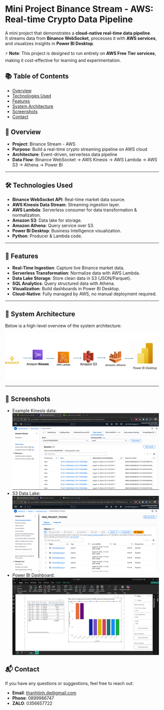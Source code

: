 # Mini Project Binance Stream - AWS: Real-time Crypto Data Pipeline

A mini project that demonstrates a **cloud-native real-time data pipeline**.  
It streams data from **Binance WebSocket**, processes it with **AWS services**, and visualizes insights in **Power BI Desktop**.  

⚡ **Note**: This project is designed to run entirely on **AWS Free Tier services**, making it cost-effective for learning and experimentation.  


## 📚 Table of Contents
- [Overview](#overview)
- [Technologies Used](#technologies-used)
- [Features](#features)
- [System Architecture](#system-architecture)
- [Screenshots](#screenshots)
- [Contact](#contact)

## 📌 Overview

- **Project**: Binance Stream - AWS  
- **Purpose**: Build a real-time crypto streaming pipeline on AWS cloud  
- **Architecture**: Event-driven, serverless data pipeline  
- **Data Flow**: Binance WebSocket → AWS Kinesis → AWS Lambda → AWS S3 → Athena → Power BI  

---

## 🛠️ Technologies Used
- **Binance WebSocket API**: Real-time market data source.  
- **AWS Kinesis Data Stream**: Streaming ingestion layer.  
- **AWS Lambda**: Serverless consumer for data transformation & normalization.  
- **Amazon S3**: Data lake for storage.  
- **Amazon Athena**: Query service over S3.  
- **Power BI Desktop**: Business Intelligence visualization.  
- **Python**: Producer & Lambda code.  

---

## 🚀 Features
- **Real-Time Ingestion**: Capture live Binance market data.  
- **Serverless Transformation**: Normalize data with AWS Lambda.  
- **Data Lake Storage**: Store clean data in S3 (JSON/Parquet).  
- **SQL Analytics**: Query structured data with Athena.  
- **Visualization**: Build dashboards in Power BI Desktop.  
- **Cloud-Native**: Fully managed by AWS, no manual deployment required.  

---

## 🧱 System Architecture
Below is a high-level overview of the system architecture:

![System Architecture](images/mini_project_aws_system_architecture.png)

---

## 📸 Screenshots
- Example Kinesis data:  
  ![Kinesis Query](images/kineis_ticker_stream.png)  
- S3 Data Lake:  
  ![S3 Data Lake](images/s3_mini_project.png)  
- Power BI Dashboard:  
  ![Power BI Dashboard](images/Power_bi_mini_project.png)  


## 📬 Contact
If you have any questions or suggestions, feel free to reach out:

- **Email**: thanhtinh.de@gmail.com  
- **Phone**: 0899986747  
- **ZALO**: 0356657722  
